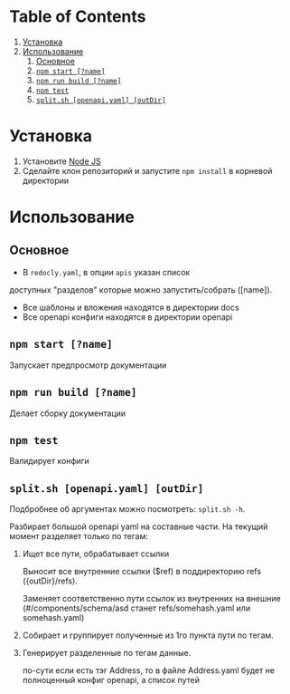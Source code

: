 
# Table of Contents

1.  [Установка](#orgda6af3b)
2.  [Использование](#org0cb8bcb)
    1.  [Основное](#orgb549a1a)
    2.  [`npm start [?name]`](#org485fcae)
    3.  [`npm run build [?name]`](#org2fbd8c6)
    4.  [`npm test`](#org2b4cb08)
    5.  [`split.sh [openapi.yaml] [outDir]`](#org5d1f299)



<a id="orgda6af3b"></a>

# Установка

1.  Установите [Node JS](https://nodejs.org/)
2.  Сделайте клон репозиторий и запустите `npm install` в корневой директории


<a id="org0cb8bcb"></a>

# Использование


<a id="orgb549a1a"></a>

## Основное

-   В `redocly.yaml`, в опции `apis` указан список

доступных "разделов" которые можно запустить/собрать ([name]).

-   Все шаблоны и вложения находятся в директории docs
-   Все openapi конфиги находятся в директории openapi


<a id="org485fcae"></a>

## `npm start [?name]`

Запускает предпросмотр документации


<a id="org2fbd8c6"></a>

## `npm run build [?name]`

Делает сборку документации


<a id="org2b4cb08"></a>

## `npm test`

Валидирует конфиги


<a id="org5d1f299"></a>

## `split.sh [openapi.yaml] [outDir]`

Подбробнее об аргументах можно посмотреть:
`split.sh -h`.

Разбирает большой openapi yaml на составные
части. На текущий момент разделяет только по
тегам:

1.  Ищет все пути, обрабатывает ссылки
    
    Выносит все внутренние ссылки ($ref) в
    поддиректорию refs ({outDir}/refs).
    
    Заменяет соответственно пути ссылок из внутренних
    на внешние (#/components/schema/asd станет refs/somehash.yaml
    или somehash.yaml)

2.  Собирает и группирует полученные из 1го пункта пути по тегам.
3.  Генерирует разделенные по тегам данные.
    
    по-сути если есть тэг Address, то в файле Address.yaml
    будет не полноценный конфиг openapi, а список путей

